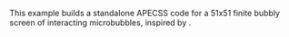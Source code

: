 This example builds a standalone APECSS code for a 51x51 finite bubbly screen of interacting microbubbles, inspired by []().
